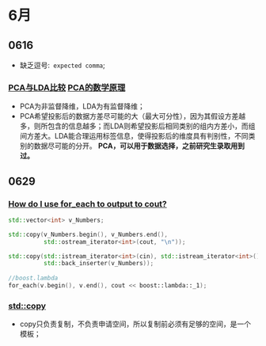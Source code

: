 # 6月

## 0616

+ 缺乏逗号:``` expected comma```;

### [PCA与LDA比较](https://www.jianshu.com/p/982c8f6760de) [PCA的数学原理](http://blog.codinglabs.org/articles/pca-tutorial.html)

+ PCA为非监督降维，LDA为有监督降维；
+ PCA希望投影后的数据方差尽可能的大（最大可分性），因为其假设方差越多，则所包含的信息越多；而LDA则希望投影后相同类别的组内方差小，而组间方差大。LDA能合理运用标签信息，使得投影后的维度具有判别性，不同类别的数据尽可能的分开。
**PCA，可以用于数据选择，之前研究生录取用到过。**

## 0629

### [How do I use for_each to output to cout?](https://stackoverflow.com/questions/4153110/how-do-i-use-for-each-to-output-to-cout)

```cpp
std::vector<int> v_Numbers;

std::copy(v_Numbers.begin(), v_Numbers.end(),
          std::ostream_iterator<int>(cout, "\n"));

std::copy(std::istream_iterator<int>(cin), std::istream_iterator<int>(),
          std::back_inserter(v_Numbers));
          
//boost.lambda
for_each(v.begin(), v.end(), cout << boost::lambda::_1);
```

### [std::copy](http://www.cplusplus.com/reference/algorithm/copy/)

+ copy只负责复制，不负责申请空间，所以复制前必须有足够的空间，是一个模板；







